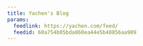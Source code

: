```yaml
---
title: Yachen's Blog
params:
  feedlink: https://yachen.com/feed/
  feedid: 60a754b05bda860ea44e5b48856aa909
---
```

